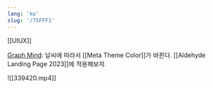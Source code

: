 ```yaml
---
lang: 'ko'
slug: '/75FFF1'
---
```


[[UIUX]]

[Graph Mind](https://joeldueck.com/graph-mind.html): 날씨에 따라서 [[Meta Theme Color]]가 바뀐다. [[Aldehyde Landing Page 2023]]에 적용해보자.

![[339420.mp4]]
